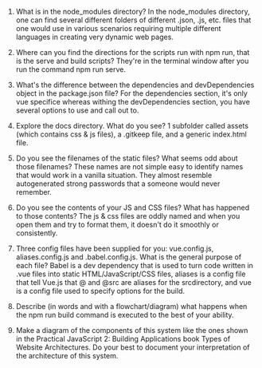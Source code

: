 1. What is in the node_modules directory? In the node_modules directory, one can find several different folders of different .json, .js, etc. files that one would use in various scenarios requiring multiple different languages in creating very dynamic web pages.

2. Where can you find the directions for the scripts run with npm run, that is the serve and build scripts? They're in the terminal window after you run the command npm run serve. 

3. What's the difference between the dependencies and devDependencies object in the package.json file? For the dependencies section, it's only vue specifice whereas withing the devDependencies section,  you have several options to use and call out to.

4. Explore the docs directory. What do you see? 1 subfolder called assets (which contains css & js files), a .gitkeep file, and a generic index.html file.

5. Do you see the filenames of the static files? What seems odd about those filenames? These names are not simple easy to identify names that would work in a vanilla situation. They almost resemble autogenerated strong passwords that a someone would never remember. 

6. Do you see the contents of your JS and CSS files? What has happened to those contents? The js & css files are oddly named and when you open them and try to format them, it doesn't do it smoothly or consistently.

7. Three config files have been supplied for you: vue.config.js, aliases.config.js and .babel.config.js. What is the general purpose of each file? Babel is a dev dependency that is used to turn code written in .vue files into static HTML/JavaScript/CSS files, aliases is a config file that tell Vue.js that @ and @src are aliases for the srcdirectory, and vue is a config file used to specify options for the build. 

8. Describe (in words and with a flowchart/diagram) what happens when the npm run build command is executed to the best of your ability. 

9. Make a diagram of the components of this system like the ones shown in the Practical JavaScript 2: Building Applications book Types of Website Architectures. Do your best to document your interpretation of the architecture of this system.